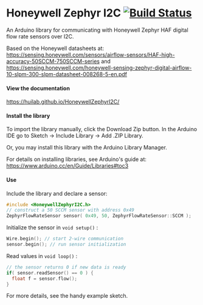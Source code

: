 # Honeywell Zephyr I2C  [![Build Status](https://travis-ci.org/huilab/HoneywellZephyrI2C.svg?branch=master)](https://travis-ci.org/huilab/HoneywellZephyrI2C)
An Arduino library for communicating with Honeywell Zephyr HAF digital flow rate sensors over I2C.

Based on the Honeywell datasheets at: https://sensing.honeywell.com/sensors/airflow-sensors/HAF-high-accuracy-50SCCM-750SCCM-series and https://sensing.honeywell.com/honeywell-sensing-zephyr-digital-airflow-10-slpm-300-slpm-datasheet-008268-5-en.pdf

#### View the documentation
https://huilab.github.io/HoneywellZephyrI2C/

#### Install the library
To import the library manually, click the Download Zip button. In the Arduino IDE go to Sketch -> Include Library -> Add .ZIP Library.

Or, you may install this library with the Arduino Library Manager.

For details on installing libraries, see Arduino's guide at: https://www.arduino.cc/en/Guide/Libraries#toc3

#### Use
Include the library and declare a sensor:
```C
#include <HoneywellZephyrI2C.h>
// construct a 50 SCCM sensor with address 0x49
ZephyrFlowRateSensor sensor( 0x49, 50, ZephyrFlowRateSensor::SCCM );
```
Initialize the sensor in `void setup()` :
```C
Wire.begin(); // start 2-wire communication
sensor.begin(); // run sensor initialization
```
Read values in `void loop()` :
```C
// the sensor returns 0 if new data is ready
if( sensor.readSensor() == 0 ) {
  float f = sensor.flow();
}
```
For more details, see the handy example sketch.
